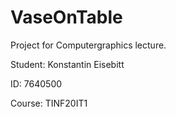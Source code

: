 # VaseOnTable

Project for Computergraphics lecture.


Student: Konstantin Eisebitt 

ID: 7640500

Course: TINF20IT1
